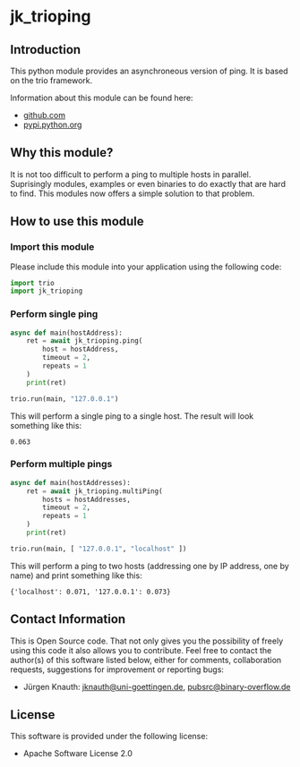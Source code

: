 jk_trioping
==========

Introduction
------------

This python module provides an asynchroneous version of ping. It is based on the trio framework.

Information about this module can be found here:

* [github.com](https://github.com/jkpubsrc/python-module-jk-trioping)
* [pypi.python.org](https://pypi.python.org/pypi/jk_trioping)

Why this module?
----------------

It is not too difficult to perform a ping to multiple hosts in parallel. Suprisingly modules, examples or even binaries to do exactly that are hard to find. This modules now offers a simple solution to that problem.

How to use this module
----------------------

### Import this module

Please include this module into your application using the following code:

```python
import trio
import jk_trioping
```

### Perform single ping

```python
async def main(hostAddress):
	ret = await jk_trioping.ping(
		host = hostAddress,
		timeout = 2,
		repeats = 1
	)
	print(ret)

trio.run(main, "127.0.0.1")
```

This will perform a single ping to a single host. The result will look something like this:

```
0.063
```

### Perform multiple pings

```python
async def main(hostAddresses):
	ret = await jk_trioping.multiPing(
		hosts = hostAddresses,
		timeout = 2,
		repeats = 1
	)
	print(ret)

trio.run(main, [ "127.0.0.1", "localhost" ])
```

This will perform a ping to two hosts (addressing one by IP address, one by name) and print something like this:

```
{'localhost': 0.071, '127.0.0.1': 0.073}
```

Contact Information
-------------------

This is Open Source code. That not only gives you the possibility of freely using this code it also
allows you to contribute. Feel free to contact the author(s) of this software listed below, either
for comments, collaboration requests, suggestions for improvement or reporting bugs:

* Jürgen Knauth: jknauth@uni-goettingen.de, pubsrc@binary-overflow.de

License
-------

This software is provided under the following license:

* Apache Software License 2.0



